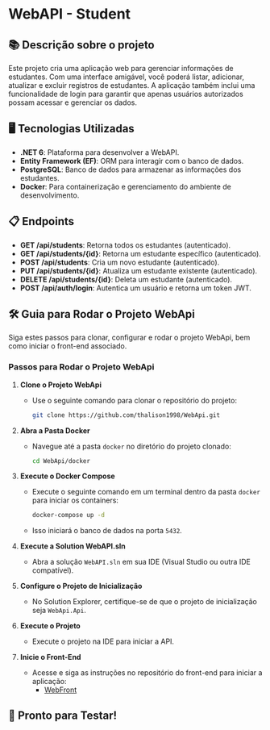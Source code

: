 # WebAPI - Student

## 📚 Descrição sobre o projeto
Este projeto cria uma aplicação web para gerenciar informações de estudantes. Com uma interface amigável, você poderá listar, adicionar, atualizar e excluir registros de estudantes. A aplicação também inclui uma funcionalidade de login para garantir que apenas usuários autorizados possam acessar e gerenciar os dados.

## 🖥️ Tecnologias Utilizadas
- **.NET 6**: Plataforma para desenvolver a WebAPI.
- **Entity Framework (EF)**: ORM para interagir com o banco de dados.
- **PostgreSQL**: Banco de dados para armazenar as informações dos estudantes.
- **Docker**: Para containerização e gerenciamento do ambiente de desenvolvimento.

## 📋 Endpoints
- **GET /api/students**: Retorna todos os estudantes (autenticado).
- **GET /api/students/{id}**: Retorna um estudante específico (autenticado).
- **POST /api/students**: Cria um novo estudante (autenticado).
- **PUT /api/students/{id}**: Atualiza um estudante existente (autenticado).
- **DELETE /api/students/{id}**: Deleta um estudante (autenticado).
- **POST /api/auth/login**: Autentica um usuário e retorna um token JWT.

## 🛠️ Guia para Rodar o Projeto WebApi

Siga estes passos para clonar, configurar e rodar o projeto WebApi, bem como iniciar o front-end associado.

### Passos para Rodar o Projeto WebApi

1. **Clone o Projeto WebApi**
   - Use o seguinte comando para clonar o repositório do projeto:
     ```bash
     git clone https://github.com/thalison1998/WebApi.git
     ```

2. **Abra a Pasta Docker**
   - Navegue até a pasta `docker` no diretório do projeto clonado:
     ```bash
     cd WebApi/docker
     ```

3. **Execute o Docker Compose**
   - Execute o seguinte comando em um terminal dentro da pasta `docker` para iniciar os containers:
     ```bash
     docker-compose up -d
     ```
   - Isso iniciará o banco de dados na porta `5432`.

4. **Execute a Solution WebAPI.sln**
   - Abra a solução `WebAPI.sln` em sua IDE (Visual Studio ou outra IDE compatível).

5. **Configure o Projeto de Inicialização**
   - No Solution Explorer, certifique-se de que o projeto de inicialização seja `WebApi.Api`.

6. **Execute o Projeto**
   - Execute o projeto na IDE para iniciar a API.

7. **Inicie o Front-End**
   - Acesse e siga as instruções no repositório do front-end para iniciar a aplicação:
     - [WebFront](https://github.com/thalison1998/WebFront)

## 🚀 Pronto para Testar!

